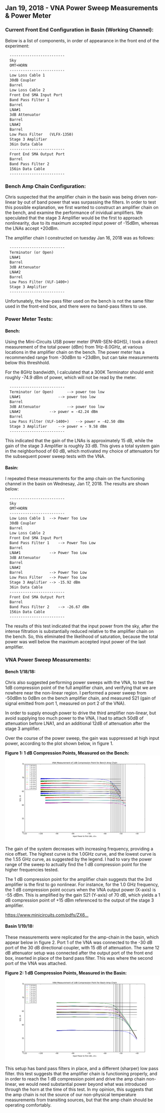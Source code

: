 ## Jan 19, 2018 - VNA Power Sweep  Measurements & Power Meter
### Current Front End Configuration in Basin (Working Channel):

Below is a list of components, in order of appearance in the front end of the
experiment:
~~~
  -------------------------
  Sky
  OMT+HORN
  -------------------------
  Low Loss Cable 1 
  30dB Coupler
  Barrel
  Low Loss Cable 2
  Front End SMA Input Port
  Band Pass Filter 1 
  Barrel
  LNA#1 	
  3dB Attenuator
  Barrel
  LNA#2
  Barrel		
  Low Pass Filter	(VLFX-1350)
  Stage 3 Amplifier
  36in Data Cable
  -------------------------
  Front End SMA Output Port
  Barrel
  Band Pass Filter 2
  156in Data Cable
  -------------------------
~~~
### Bench Amp Chain Configuration:

Chris suspected that the amplifier chain in the basin was being driven
non-linear by out of band power that was surpassing the filters. In order to
test this possible explanation, we first wanted to construct an amplifier chain
on the bench, and examine the performance of inividual amplifiers. We speculated
that the stage 3 Amplifier would be the first to approach nonlinearity, due
to its maximum accepted input power of -15dBm, whereas the LNAs accept +20dBm.

The amplifier chain I constructed on tuesday Jan 16, 2018 was as follows:
~~~
  -------------------------
  Terminator (or Open)
  LNA#1
  Barrel
  3dB Attenuator
  LNA#2
  Barrel
  Low Pass Filter (VLF-1400+)
  Stage 3 Amplifier
  -------------------------
~~~
Unfortunately, the low-pass filter used on the bench is not the same filter used
in the front-end box, and there were no band-pass filters to use. 

### Power Meter Tests:

#### Bench:

Using the Mini-Circuits USB  power meter (PWR-SEN-8GHS), I took a direct
measurement of the total power (dBm) from 1Hz-8.0GHz, at various locations in
the amplifier chain on the bench. The power meter has a recommended range from
-30dBm to +23dBm, but can take measurements below this threshhold.

For the 8GHz bandwidth, I calculated that a 300K Terminator should emit roughly
-74.9 dBm of power, which will not be read by the meter. 
~~~
  -------------------------
  Terminator (or Open)		--> power too low
  LNA#1	       			--> power too low
  Barrel			
  3dB Attenuator			--> power too low
  LNA#2				--> power = -42.24 dBm
  Barrel				
  Low Pass Filter (VLF-1400+)	--> power = -42.50 dBm
  Stage 3 Amplifier		--> power = - 9.58 dBm
  -------------------------
~~~
This indicated that the gain of the LNAs is approximately 15 dB, while the gain
of the stage 3 Amplifier is roughly 33 dB. This gives a total system gain in the
neighborhood of 60 dB, which motivated my choice of attenuators for the
subsequent power sweep tests with the VNA.

#### Basin:

I repeated these measurements for the amp chain on the functioning channel in
the basin on Wednesay, Jan 17, 2018. The results are shown below:
~~~
  -------------------------
  Sky
  OMT+HORN
  -------------------------
  Low Loss Cable 1 	--> Power Too Low
  30dB Coupler
  Barrel
  Low Loss Cable 2
  Front End SMA Input Port
  Band Pass Filter 1 	--> Power Too Low
  Barrel
  LNA#1 			--> Power Too Low
  3dB Attenuator
  Barrel
  LNA#2
  Barrel			--> Power Too Low
  Low Pass Filter	--> Power Too Low
  Stage 3 Amplifier	--> -15.92 dBm
  36in Data Cable
  -------------------------
  Front End SMA Output Port
  Barrel
  Band Pass Filter 2	--> -26.67 dBm
  156in Data Cable
  -------------------------
~~~
The results of this test indicated that the input power from the sky, after the
intense filtration is substantially reduced relative to the amplifier chain on
the bench. So, this eliminated the likelihood of saturation, because the total
power was well below the maximum accepted input power of the last amplifier.

### VNA Power Sweep Measurements:

#### Bench 1/18/18:
Chris also suggested performing power sweeps with the VNA, to test the 1dB
compression point of the full amplifier chain, and verifying that we are nowhere
near the non-linear region. I performed a power sweep from -50dBm to 0dBm on the
bench amplifier chain, and measured S21 (gain of signal emitted from port 1,
measured on port 2 of the VNA).

In order to supply enough power to drive the third amplifier non-linear, but
avoid supplying too much power to the VNA, I had to attach 50dB of attenuation
before LNA1, and an additional 12dB of attenuation after the stage 3 amplifier.

Over the course of the power sweep, the gain was suppressed at high input power,
according to the plot shown below, in figure 1.

**Figure 1: 1 dB Compression Points, Measured on the Bench:**
![bench](1dBCompPoints.png)

The gain of the system decreases with increasing frequency, providing a nice
offset. The highest curve is the 1.0GHz curve, and the lowest curve is the 1.55
GHz curve, as suggested by the legend. I had to vary the power range of the
sweep to actually find the 1 dB compression point for the higher frequencies
tested.

The 1 dB compression point for the amplifier chain suggests that the 3rd amplifier is the first to go nonlinear. For instance, for the 1.0 GHz frequency, the 1 dB compression point occurs when the VNA output power (X-axis) is -55 dBm. This is amplified by the gain S21 (Y-axis) of 70 dB, which yields a 1 dB compression point of +15 dBm referenced to the output of the stage 3 amplifier.

https://www.minicircuits.com/pdfs/ZX6…

#### Basin 1/19/18:

These measurements were replicated for the amp-chain in the basin, which appear
below in figure 2. Port 1 of the VNA was connected to the -30 dB port of the 30
dB directional coupler, with 15 dB of attenuation. The same 12 dB attenuator
setup was connected after the output port of the front end box, inserted in place of the band pass filter.
This was where the second port of the VNA was attached. 

**Figure 2: 1 dB Compression Points, Measured in the Basin:**
![basin](1dBCompPointsBasin.png)

This setup has band pass filters in place, and a different (sharper) low pass
filter. this test suggests that the amplifier chain is functioning properly, and
in order to reach the 1 dB compression point and drive the amp chain non-linear,
we would need substantial power beyond what was introduced through the horn at
the time of this test. In my opinion, this suggests that the amp chain is not
the source of our non-physical temperature measurements from transiting sources,
but that the amp chain should be operating comfortably.
